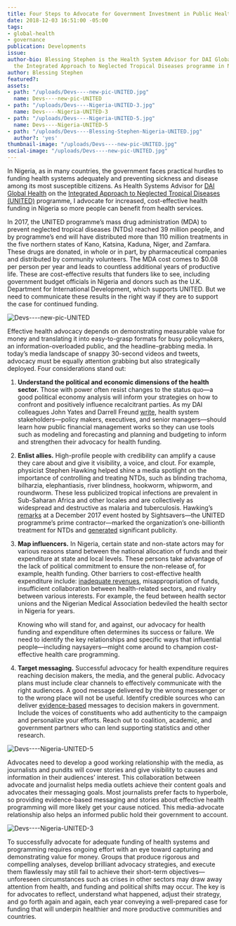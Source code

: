```yaml
---
title: Four Steps to Advocate for Government Investment in Public Health
date: 2018-12-03 16:51:00 -05:00
tags:
- global-health
- governance
publication: Developments
issue: 
author-bio: Blessing Stephen is the Health System Advisor for DAI Global Health on
  the Integrated Approach to Neglected Tropical Diseases programme in Nigeria.
author: Blessing Stephen
featured?: 
assets:
- path: "/uploads/Devs----new-pic-UNITED.jpg"
  name: Devs----new-pic-UNITED
- path: "/uploads/Devs----Nigeria-UNITED-3.jpg"
  name: Devs----Nigeria-UNITED-3
- path: "/uploads/Devs----Nigeria-UNITED-5.jpg"
  name: Devs----Nigeria-UNITED-5
- path: "/uploads/Devs----Blessing-Stephen-Nigeria-UNITED.jpg"
  author?: 'yes'
thumbnail-image: "/uploads/Devs----new-pic-UNITED.jpg"
social-image: "/uploads/Devs----new-pic-UNITED.jpg"
---
```


In Nigeria, as in many countries, the government faces practical hurdles to funding health systems adequately and preventing sickness and disease among its most susceptible citizens. As Health Systems Advisor for [DAI Global Health](https://www.dai.com/our-work/solutions/global-health) on the [Integrated Approach to Neglected Tropical Diseases (UNITED)](https://www.dai.com/our-work/projects/nigeria-integrated-approach-to-neglected-tropical-diseases-united) programme, I advocate for increased, cost-effective health funding in Nigeria so more people can benefit from health services.




In 2017, the UNITED programme’s mass drug administration (MDA) to prevent neglected tropical diseases (NTDs) reached 39 million people, and by programme’s end will have distributed more than 110 million treatments in the five northern states of Kano, Katsina, Kaduna, Niger, and Zamfara. These drugs are donated, in whole or in part, by pharmaceutical companies and distributed by community volunteers. The MDA cost comes to $0.08 per person per year and leads to countless additional years of productive life. These are cost-effective results that funders like to see, including government budget officials in Nigeria and donors such as the U.K. Department for International Development, which supports UNITED. But we need to communicate these results in the right way if they are to support the case for continued funding.

![Devs----new-pic-UNITED](/uploads/Devs----new-pic-UNITED.jpg "Joint review of UNITED's health systems strengthening strategies for client states in Nigeria.") 

Effective health advocacy depends on demonstrating measurable value for money and translating it into easy-to-grasp formats for busy policymakers, an information-overloaded public, and the headline-grabbing media. In today’s media landscape of snappy 30-second videos and tweets, advocacy must be equally attention grabbing but also strategically deployed. Four considerations stand out:

1.	**Understand the political and economic dimensions of the health sector.** Those with power often resist changes to the status quo—a good political economy analysis will inform your strategies on how to confront and positively influence recalcitrant parties. As my DAI colleagues John Yates and Darrell Freund [write](http://dai-global-developments.com/articles/how-can-developing-countries-identify-and-allocate-resources-to-pay-for-health-services/), health system stakeholders—policy makers, executives, and senior managers—should learn how public financial management works so they can use tools such as modeling and forecasting and planning and budgeting to inform and strengthen their advocacy for health funding.

2.	**Enlist allies.** High-profile people with credibility can amplify a cause they care about and give it visibility, a voice, and clout. For example, physicist Stephen Hawking helped shine a media spotlight on the importance of controlling and treating NTDs, such as blinding trachoma, bilharzia, elephantiasis, river blindness, hookworm, whipworm, and roundworm. These less publicized tropical infections are prevalent in Sub-Saharan Africa and other locales and are collectively as widespread and destructive as malaria and tuberculosis. Hawking’s [remarks](https://www.sightsavers.org/news/2017/12/stephen-hawking-commends-fathers-role-tackling-ntds/) at a December 2017 event hosted by Sightsavers—the UNITED programme’s prime contractor—marked the organization’s one-billionth treatment for NTDs and [generated](https://www.reuters.com/article/us-britain-science-disease/stephen-hawking-says-eliminating-neglected-tropical-diseases-within-our-grasp-idUSKBN1E71QX) significant publicity.

3.	**Map influencers.** In Nigeria, certain state and non-state actors may for various reasons stand between the national allocation of funds and their expenditure at state and local levels. These persons take advantage of the lack of political commitment to ensure the non-release of, for example, health funding. Other barriers to cost-effective health expenditure include: [inadequate revenues](https://dai-global-developments.com/articles/when-tax-reform-leads-to-increased-funding-for-health-services/), misappropriation of funds, insufficient collaboration between health-related sectors, and rivalry between various interests. For example, the feud between health sector unions and the Nigerian Medical Association bedeviled the health sector in Nigeria for years.

       Knowing who will stand for, and against, our advocacy for health funding and expenditure often determines its success or failure. We need to identify the key relationships and specific ways that influential people—including naysayers—might come around to champion cost-effective health care programming.

4.	**Target messaging.** Successful advocacy for health expenditure requires reaching decision makers, the media, and the general public. Advocacy plans must include clear channels to effectively communicate with the right audiences. A good message delivered by the wrong messenger or to the wrong place will not be useful. Identify credible sources who can deliver [evidence-based](http://dai-global-developments.com/articles/marshaling-the-evidence-to-better-help-developing-countries-improve-and-afford-their-health-services/) messages to decision makers in government. Include the voices of constituents who add authenticity to the campaign and personalize your efforts. Reach out to coalition, academic, and government partners who can lend supporting statistics and other research.

![Devs----Nigeria-UNITED-5](/uploads/Devs----Nigeria-UNITED-5.jpg "Presenting the Kaduna State, Nigeria, master plan for addressing neglected tropical diseases.") 

Advocates need to develop a good working relationship with the media, as journalists and pundits will cover stories and give visibility to causes and information in their audiences’ interest. This collaboration between advocate and journalist helps media outlets achieve their content goals and advocates their messaging goals. Most journalists prefer facts to hyperbole, so providing evidence-based messaging and stories about effective health programming will more likely get your cause noticed. This media-advocate relationship also helps an informed public hold their government to account.

![Devs----Nigeria-UNITED-3](/uploads/Devs----Nigeria-UNITED-3.jpg "Group training of local government officers for monitoring and evaluation on the use of neglected tropical diseases data tools.") 

To successfully advocate for adequate funding of health systems and programming requires ongoing effort with an eye toward capturing and demonstrating value for money. Groups that produce rigorous and compelling analyses, develop brilliant advocacy strategies, and execute them flawlessly may still fail to achieve their short-term objectives—unforeseen circumstances such as crises in other sectors may draw away attention from health, and funding and political shifts may occur. The key is for advocates to reflect, understand what happened, adjust their strategy, and go forth again and again, each year conveying a well-prepared case for funding that will underpin healthier and more productive communities and countries.
